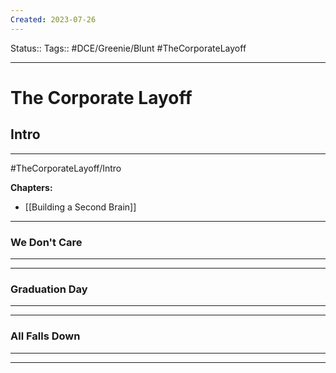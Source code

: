 ```yaml
---
Created: 2023-07-26
---
```

Status::
Tags:: #DCE/Greenie/Blunt #TheCorporateLayoff
***

# The Corporate Layoff



## Intro
***
#TheCorporateLayoff/Intro

**Chapters:**
+ [[Building a Second Brain]]


***


### We Don't Care
***

***


### Graduation Day
***

***


### All Falls Down
***

***



